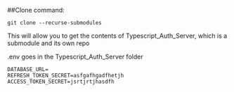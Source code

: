 ##Clone command:

```
git clone --recurse-submodules
```

This will allow you to get the contents of Typescript_Auth_Server, which is a submodule and its own repo

.env goes in the Typescript_Auth_Server folder

```
DATABASE_URL=
REFRESH_TOKEN_SECRET=asfgafhgadfhetjh
ACCESS_TOKEN_SECRET=jsrtjrtjhasdfh
```
